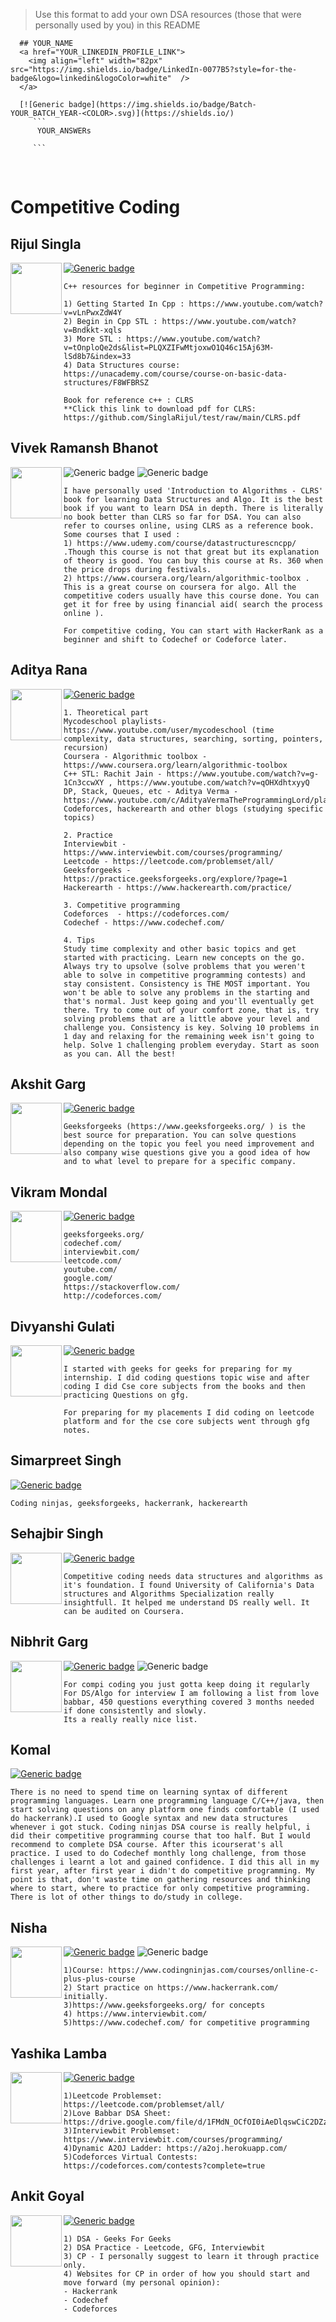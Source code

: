   > Use this format to add your own DSA resources (those that were personally used by you) in this README
  ```
    ## YOUR_NAME
    <a href="YOUR_LINKEDIN_PROFILE_LINK">
      <img align="left" width="82px" src="https://img.shields.io/badge/LinkedIn-0077B5?style=for-the-badge&logo=linkedin&logoColor=white"  />
    </a>

    [![Generic badge](https://img.shields.io/badge/Batch-YOUR_BATCH_YEAR-<COLOR>.svg)](https://shields.io/)
       ```
        YOUR_ANSWERs

       ```  
  ```
<br />

# Competitive Coding
    
    
    
## Rijul Singla
<a href="nan">
  <img align="left" width="82px" src="https://img.shields.io/badge/LinkedIn-0077B5?style=for-the-badge&logo=linkedin&logoColor=white"  />
</a>

[![Generic badge](https://img.shields.io/badge/Batch-2024-<COLOR>.svg)](https://shields.io/)
```
C++ resources for beginner in Competitive Programming:

1) Getting Started In Cpp : https://www.youtube.com/watch?v=vLnPwxZdW4Y
2) Begin in Cpp STL : https://www.youtube.com/watch?v=Bndkkt-xqls
3) More STL : https://www.youtube.com/watch?v=tOnploQe2ds&list=PLQXZIFwMtjoxwO1Q46c15Aj63M-lSd8b7&index=33
4) Data Structures course: https://unacademy.com/course/course-on-basic-data-structures/F8WFBRSZ

Book for reference c++ : CLRS 
**Click this link to download pdf for CLRS: https://github.com/SinglaRijul/test/raw/main/CLRS.pdf

```  
## Vivek Ramansh Bhanot
<a href="https://www.linkedin.com/in/vivek-ramansh-bhanot/">
  <img align="left" width="82px" src="https://img.shields.io/badge/LinkedIn-0077B5?style=for-the-badge&logo=linkedin&logoColor=white"  />
</a>

![Generic badge](https://img.shields.io/badge/Batch-2023-<COLOR>.svg)
![Generic badge](https://img.shields.io/badge/R%26D-member-blue)
```
I have personally used 'Introduction to Algorithms - CLRS' book for learning Data Structures and Algo. It is the best book if you want to learn DSA in depth. There is literally no book better than CLRS so far for DSA. You can also refer to courses online, using CLRS as a reference book. Some courses that I used :
1) https://www.udemy.com/course/datastructurescncpp/ .Though this course is not that great but its explanation of theory is good. You can buy this course at Rs. 360 when the price drops during festivals.
2) https://www.coursera.org/learn/algorithmic-toolbox . This is a great course on coursera for algo. All the competitive coders usually have this course done. You can get it for free by using financial aid( search the process online ).

For competitive coding, You can start with HackerRank as a beginner and shift to Codechef or Codeforce later.
```
## Aditya Rana
<a href="https://www.linkedin.com/in/aditya-rana-swe/">
  <img align="left" width="82px" src="https://img.shields.io/badge/LinkedIn-0077B5?style=for-the-badge&logo=linkedin&logoColor=white"  />
</a>

[![Generic badge](https://img.shields.io/badge/Batch-2023-<COLOR>.svg)](https://shields.io/)
```
1. Theoretical part
Mycodeschool playlists- https://www.youtube.com/user/mycodeschool (time complexity, data structures, searching, sorting, pointers, recursion)
Coursera - Algorithmic toolbox - https://www.coursera.org/learn/algorithmic-toolbox
C++ STL: Rachit Jain - https://www.youtube.com/watch?v=g-1Cn3ccwXY , https://www.youtube.com/watch?v=qOHXdhtxyyQ
DP, Stack, Queues, etc - Aditya Verma - https://www.youtube.com/c/AdityaVermaTheProgrammingLord/playlists
Codeforces, hackerearth and other blogs (studying specific topics)

2. Practice
Interviewbit - https://www.interviewbit.com/courses/programming/
Leetcode - https://leetcode.com/problemset/all/
Geeksforgeeks - https://practice.geeksforgeeks.org/explore/?page=1
Hackerearth - https://www.hackerearth.com/practice/

3. Competitive programming
Codeforces  - https://codeforces.com/
Codechef - https://www.codechef.com/

4. Tips
Study time complexity and other basic topics and get started with practicing. Learn new concepts on the go. Always try to upsolve (solve problems that you weren't able to solve in competitive programming contests) and stay consistent. Consistency is THE MOST important. You won't be able to solve any problems in the starting and that's normal. Just keep going and you'll eventually get there. Try to come out of your comfort zone, that is, try solving problems that are a little above your level and challenge you. Consistency is key. Solving 10 problems in 1 day and relaxing for the remaining week isn't going to help. Solve 1 challenging problem everyday. Start as soon as you can. All the best!
```
## Akshit Garg
<a href="https://www.linkedin.com/in/akshit-garg-2088008a">
  <img align="left" width="82px" src="https://img.shields.io/badge/LinkedIn-0077B5?style=for-the-badge&logo=linkedin&logoColor=white"  />
</a>

[![Generic badge](https://img.shields.io/badge/Batch-2022-<COLOR>.svg)](https://shields.io/)
```
Geeksforgeeks (https://www.geeksforgeeks.org/ ) is the best source for preparation. You can solve questions depending on the topic you feel you need improvement and also company wise questions give you a good idea of how and to what level to prepare for a specific company.
```
## Vikram Mondal
<a href="https://www.linkedin.com/in/mondal-vikram/">
  <img align="left" width="82px" src="https://img.shields.io/badge/LinkedIn-0077B5?style=for-the-badge&logo=linkedin&logoColor=white"  />
</a>

[![Generic badge](https://img.shields.io/badge/Batch-2021-<COLOR>.svg)](https://shields.io/)
```
geeksforgeeks.org/
codechef.com/
interviewbit.com/
leetcode.com/
youtube.com/
google.com/
https://stackoverflow.com/
http://codeforces.com/
```
## Divyanshi Gulati
<a href="nan">
  <img align="left" width="82px" src="https://img.shields.io/badge/LinkedIn-0077B5?style=for-the-badge&logo=linkedin&logoColor=white"  />
</a>

[![Generic badge](https://img.shields.io/badge/Batch-2021-<COLOR>.svg)](https://shields.io/)
```
I started with geeks for geeks for preparing for my internship. I did coding questions topic wise and after coding I did Cse core subjects from the books and then practicing Questions on gfg.

For preparing for my placements I did coding on leetcode platform and for the cse core subjects went through gfg notes.
```
## Simarpreet Singh

[![Generic badge](https://img.shields.io/badge/Batch-2021-<COLOR>.svg)](https://shields.io/)
```
Coding ninjas, geeksforgeeks, hackerrank, hackerearth
```
## Sehajbir Singh 
<a href="linkedin.com/in/sehaj1605/">
  <img align="left" width="82px" src="https://img.shields.io/badge/LinkedIn-0077B5?style=for-the-badge&logo=linkedin&logoColor=white"  />
</a>

[![Generic badge](https://img.shields.io/badge/Batch-2023-<COLOR>.svg)](https://shields.io/)
```
Competitive coding needs data structures and algorithms as it's foundation. I found University of California's Data structures and Algorithms Specialization really insightfull. It helped me understand DS really well. It can be audited on Coursera. 
```
## Nibhrit Garg
<a href="https://www.linkedin.com/in/nibhrit-garg">
  <img align="left" width="82px" src="https://img.shields.io/badge/LinkedIn-0077B5?style=for-the-badge&logo=linkedin&logoColor=white"  />
</a>

[![Generic badge](https://img.shields.io/badge/Batch-2023-<COLOR>.svg)](https://shields.io/)
![Generic badge](https://img.shields.io/badge/R%26D-member-blue)
```
For compi coding you just gotta keep doing it regularly
For DS/Algo for interview I am following a list from love babbar, 450 questions everything covered 3 months needed if done consistently and slowly.
Its a really really nice list.
```
## Komal

[![Generic badge](https://img.shields.io/badge/Batch-2021-<COLOR>.svg)](https://shields.io/)
```
There is no need to spend time on learning syntax of different programming languages. Learn one programming language C/C++/java, then start solving questions on any platform one finds comfortable (I used do hackerrank).I used to Google syntax and new data structures whenever i got stuck. Coding ninjas DSA course is really helpful, i did their competitive programming course that too half. But I would recommend to complete DSA course. After this icourserat's all practice. I used to do Codechef monthly long challenge, from those challenges i learnt a lot and gained confidence. I did this all in my first year, after first year i didn't do competitive programming. My point is that, don't waste time on gathering resources and thinking where to start, where to practice for only competitive programming. There is lot of other things to do/study in college.
```
## Nisha
<a href="https://www.linkedin.com/in/nisha-270102/">
  <img align="left" width="82px" src="https://img.shields.io/badge/LinkedIn-0077B5?style=for-the-badge&logo=linkedin&logoColor=white"  />
</a>

[![Generic badge](https://img.shields.io/badge/Batch-2023-<COLOR>.svg)](https://shields.io/)
![Generic badge](https://img.shields.io/badge/R%26D-member-blue)
```
1)Course: https://www.codingninjas.com/courses/onlline-c-plus-plus-course
2) Start practice on https://www.hackerrank.com/ initially.
3)https://www.geeksforgeeks.org/ for concepts
4) https://www.interviewbit.com/
5)https://www.codechef.com/ for competitive programming
```

## Yashika Lamba
<a href="https://www.linkedin.com/in/yashika-lamba-565ab9196/">
  <img align="left" width="82px" src="https://img.shields.io/badge/LinkedIn-0077B5?style=for-the-badge&logo=linkedin&logoColor=white"  />
</a>

[![Generic badge](https://img.shields.io/badge/Batch-2023-<COLOR>.svg)](https://shields.io/)
```
1)Leetcode Problemset: https://leetcode.com/problemset/all/
2)Love Babbar DSA Sheet: https://drive.google.com/file/d/1FMdN_OCfOI0iAeDlqswCiC2DZzD4nPsb/view
3)Interviewbit Problemset: https://www.interviewbit.com/courses/programming/
4)Dynamic A2OJ Ladder: https://a2oj.herokuapp.com/
5)Codeforces Virtual Contests: https://codeforces.com/contests?complete=true
```

## Ankit Goyal
<a href="https://www.linkedin.com/in/ankitgoyal0301">
  <img align="left" width="82px" src="https://img.shields.io/badge/LinkedIn-0077B5?style=for-the-badge&logo=linkedin&logoColor=white"  />
</a>

[![Generic badge](https://img.shields.io/badge/Batch-2022-<COLOR>.svg)](https://shields.io/)
```
1) DSA - Geeks For Geeks
2) DSA Practice - Leetcode, GFG, Interviewbit
3) CP - I personally suggest to learn it through practice only.
4) Websites for CP in order of how you should start and move forward (my personal opinion):
- Hackerrank
- Codechef
- Codeforces
```
<br />
<br />
